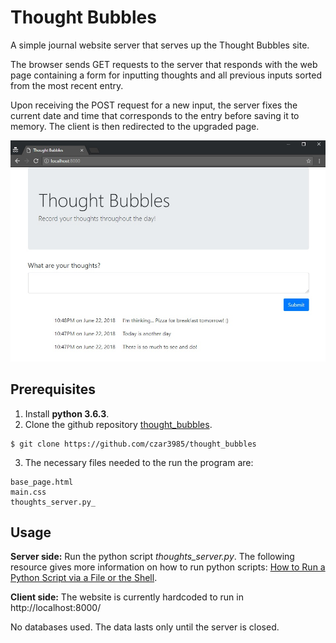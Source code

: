 # Thought Bubbles

A simple journal website server that serves up the Thought Bubbles site. 

The browser sends GET requests to the server that responds with the web page containing
a form for inputting thoughts and all previous inputs sorted from the most recent entry.

Upon receiving the POST request for a new input, the server fixes the current date and
time that corresponds to the entry before saving it to memory. The client is then
redirected to the upgraded page.

![Thought Bubbles website](./screenshot.jpg?raw=true "Title")

## Prerequisites

1. Install **python 3.6.3**.
2. Clone the github repository [thought_bubbles](https://github.com/czar3985/thought_bubbles).
```
$ git clone https://github.com/czar3985/thought_bubbles
```
3. The necessary files needed to the run the program are:
```
base_page.html
main.css
thoughts_server.py_
```

## Usage

**Server side:**
Run the python script _thoughts_server.py_. The following resource 
gives more information on how to run python scripts: 
[How to Run a Python Script via a File or the Shell](https://www.pythoncentral.io/execute-python-script-file-shell/).

**Client side:**
The website is currently hardcoded to run in http://localhost:8000/

No databases used. The data lasts only until the server is closed.
